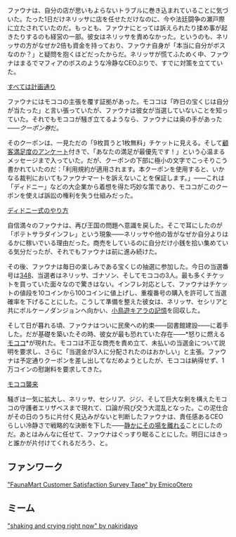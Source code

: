 <!-- title: セレス・ファウナ -->
<!-- status: 生存 -->

ファウナは、自分の店が思いもよらないトラブルに巻き込まれていることに気づいた。たった1日だけネリッサに店を任せただけなのに、今や法廷闘争の瀬戸際に立たされていたのだ。もっとも、ファウナにとっては訴えられたり揉め事が起きたりするのも経営の一部。彼女はネリッサを責めなかった。というのも、ネリッサの方がなぜか2倍も資金を持っており、ファウナ自身が「本当に自分がボスなのか？」と疑問を抱くほどだったからだ。ネリッサが慌てふためく中、ファウナはまるでマフィアのボスのような冷静なCEOぶりで、すでに対策を立てていた。

[すべては計画通り](#embed:https://www.youtube.com/live/iRM_kaxQBp4?si=--h9gdTm5mr013AR&start=219)

ファウナにはモココの主張を覆す証拠があった。モココは「昨日の宝くじは自分が当たった」と言い張っていたが、ファウナは彼女が当選していないことを知っていた。それでもモココが騒ぎ立てるようなら、ファウナには奥の手があった――*クーポン券*だ。

そのクーポンは、一見ただの「9枚買うと1枚無料」チケットに見える。そして[顧客満足度のアンケート](https://www.youtube.com/live/iRM_kaxQBp4?feature=shared&t=1965)付きで、「あなたの満足が最優先です！」という心温まるメッセージまで入っていた。だが、クーポンの下部に極小の文字でこっそりこう書かれていたのだ：「利用規約が適用されます。本クーポンを使用すると、いかなる裁判においてもファウナマートを訴えないことを保証します。」――これは「ディドニー」などの大企業から着想を得た巧妙な策であり、モココがこのクーポンを使えば訴訟の権利を失う仕組みだった。

[ディドニー式のやり方](#embed:https://www.youtube.com/live/iRM_kaxQBp4?si=U8mtyjbb5ikJ4UON&start=2186)

自信満々のファウナは、再び王国の問題へ意識を戻した。そこで耳にしたのが「ポテトサラダインフレ」という現象――ネリッサや他の皆がなぜか自分よりはるかに稼いでいる理由だった。商売をしているのに自分だけ小銭を拾い集めている気分だったが、それでもファウナは前に進み続けた。

その後、ファウナは毎日の楽しみである宝くじの抽選に参加した。今日の当選番号は[348](https://www.youtube.com/live/iRM_kaxQBp4?feature=shared&t=7229)、当選者はネリッサ、ゴナソン、そしてモココの3人。最も多くチケットを買っていた面々なので驚きはない。インフレ対応として、ファウナはチケットの値段を10コインから100コインに値上げし、重複番号の購入を許可して当選確率を下げることにした。こうして準備を整えた彼女は、ネリッサ、セシリアと共にボルケーノダンジョンへ向かい、[小鳥遊キアラの記憶](https://www.youtube.com/live/iRM_kaxQBp4?feature=shared&t=11306)を回収した。

そして日が暮れる頃、ファウナはついに民衆への約束――図書館建設――に着手した。だが基礎を築いたその時、彼女が最も恐れていた存在――*怒りに燃える[モココ](https://www.youtube.com/live/iRM_kaxQBp4?feature=shared&t=14459)*が現れた。モココは不正な商売を責め立て、未払いの当選金について説明を要求し、さらに「当選金が3人に分配されたのはおかしい」と主張。ファウナは予定通りクーポンを差し出してなだめようとしたが、モココは納得せず、1万コインの慰謝料を要求してきた。

[モココ襲来](#embed:https://www.youtube.com/live/iRM_kaxQBp4?si=TRzxs5f1lA0eRfMp&start=14555)

騒ぎは一気に拡大し、ネリッサ、セシリア、ジジ、そして巨大な剣を構えたモココの守護者エリザベスまで現れて、口論が飛び交う大混乱となった。この泥仕合がその日のうちに片付く見込みがないと判断したファウナは、責任感あるCEOらしい冷静さで戦略的な決断を下した――[静かにその場を離れる](https://www.youtube.com/live/iRM_kaxQBp4?feature=shared&t=15771)ことにしたのだ。あとはみんなに任せて、ファウナはぐっすり眠ることにした。明日にはきっと誰かが片付けてくれるだろう、と。

## ファンワーク

["FaunaMart Customer Satisfaction Survey Tape" by EmicoOtero](https://x.com/EmicoOtero/status/1834292754849169648)

## ミーム

["shaking and crying right now" by nakiridayo](https://x.com/nakiridayo_/status/1832023295807619375)

